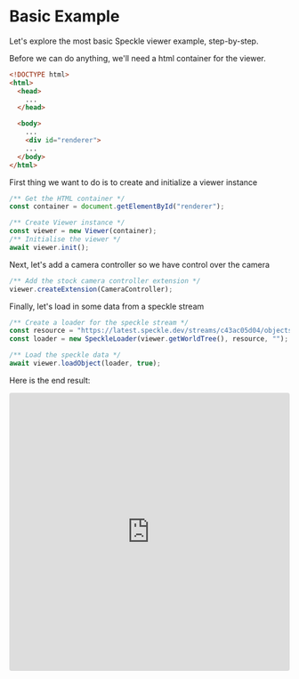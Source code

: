 # Basic Example
Let's explore the most basic Speckle viewer example, step-by-step.

Before we can do anything, we'll need a html container for the viewer.
```html
<!DOCTYPE html>
<html>
  <head>
    ...
  </head>

  <body>
    ...
    <div id="renderer">
    ...
  </body>
</html>
```
First thing we want to do is to create and initialize a viewer instance
```ts
/** Get the HTML container */
const container = document.getElementById("renderer");

/** Create Viewer instance */
const viewer = new Viewer(container);
/** Initialise the viewer */
await viewer.init();
```
Next, let's add a camera controller so we have control over the camera
```ts
/** Add the stock camera controller extension */
viewer.createExtension(CameraController);
```
Finally, let's load in some data from a speckle stream
```ts
/** Create a loader for the speckle stream */
const resource = "https://latest.speckle.dev/streams/c43ac05d04/objects/d807f3888a400dbd814529fafd8ccac0"
const loader = new SpeckleLoader(viewer.getWorldTree(), resource, "");

/** Load the speckle data */
await viewer.loadObject(loader, true);
```
Here is the end result:

<iframe src="https://codesandbox.io/embed/jf4ccn?view=Editor+%2B+Preview&module=%2Fsrc%2Findex.ts&hidenavigation=1"
    style="width:100%; height: 500px; border:0; border-radius: 4px; overflow:hidden;"
    title="Basic Setup"
    allow="accelerometer; ambient-light-sensor; camera; encrypted-media; geolocation; gyroscope; hid; microphone; midi; payment; usb; vr; xr-spatial-tracking"
    sandbox="allow-forms allow-modals allow-popups allow-presentation allow-same-origin allow-scripts"
></iframe>